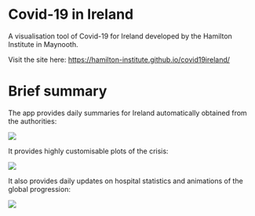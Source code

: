 # Covid-19 in Ireland

A visualisation tool of Covid-19 for Ireland developed by the Hamilton Institute in Maynooth. 

Visit the site here: https://hamilton-institute.github.io/covid19ireland/

# Brief summary

The app provides daily summaries for Ireland automatically obtained from the authorities:

[![](https://raw.githubusercontent.com/hamilton-institute/covid19ireland/master/docs/Screen1.png)](https://hamilton-institute.github.io/covid19ireland/)

It provides highly customisable plots of the crisis:

[![](https://raw.githubusercontent.com/hamilton-institute/covid19ireland/master/docs/Screen2.png)](https://hamilton-institute.github.io/covid19ireland/)

It also provides daily updates on hospital statistics and animations of the global progression:

[![](https://raw.githubusercontent.com/hamilton-institute/covid19ireland/master/docs/Screen3.png)](https://hamilton-institute.github.io/covid19ireland/)




